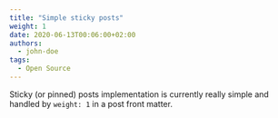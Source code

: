 ```yaml
---
title: "Simple sticky posts"
weight: 1
date: 2020-06-13T00:06:00+02:00
authors:
  - john-doe
tags:
  - Open Source
---
```


Sticky (or pinned) posts implementation is currently really simple and handled by `weight: 1` in a post front matter.
